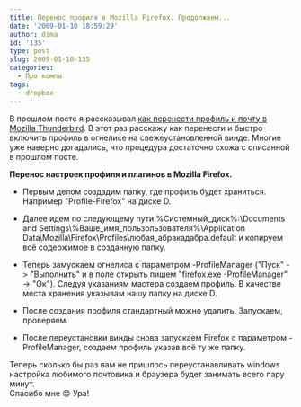```yaml
---
title: Перенос профиля в Mozilla Firefox. Продолжаем...
date: '2009-01-10 18:59:29'
author: dima
id: '135'
type: post
slug: 2009-01-10-135
categories:
  - Про компы
tags:
  - dropbox
---
```


В прошлом посте я рассказывал [как перенести профиль и почту в Mozilla Thunderbird](/blog/2009-01-09-134). В этот раз расскажу как перенести и быстро включить профиль в огнелисе на свежеустановленной винде. Многие уже наверно догадались, что процедура достаточно схожа с описанной в прошлом посте.

**Перенос настроек профиля и плагинов в Mozilla Firefox.**  

*   Первым делом создадим папку, где профиль будет храниться. Например "Profile-Firefox" на диске D.  
    
*   Далее идем по следующему пути %Системный\_диск%:\\Documents and Settings\\%Ваше\_имя\_пользользователя%\\Application Data\\Mozilla\\Firefox\\Profiles\\любая\_абракадабра.default и копируем всё содержимое в созданную папку.  
    
*   Теперь замуcкаем огнелиса с параметром -ProfileManager ("Пуск" -> "Выполнить" и в поле открыть пишем "firefox.exe -ProfileManager" -> "Ок"). Следуя указаниям мастера создаем профиль. В качестве места хранения указывам нашу папку на диске D.  
    
*   После создания профиля стандартный можно удалить. Запускаем, проверяем.  
    
*   После переустановки винды снова запускаем Firefox с параметром -ProfileManager, создаем профиль указав всё ту же папку.

Теперь сколько бы раз вам не пришлось переустанавливать windows настройка любимого почтовика и браузера будет занимать всего пару минут.  
Спасибо мне 😊 Ура!